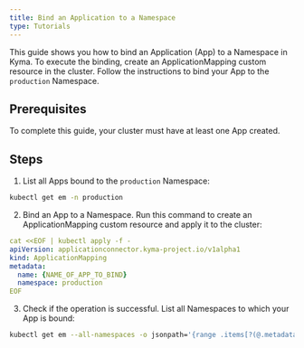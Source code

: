 ```yaml
---
title: Bind an Application to a Namespace
type: Tutorials
---
```


This guide shows you how to bind an Application (App) to a Namespace in Kyma. To execute the binding, create an ApplicationMapping custom resource in the cluster. Follow the instructions to bind your App to the `production` Namespace.

## Prerequisites

To complete this guide, your cluster must have at least one App created.

## Steps

1. List all Apps bound to the `production` Namespace:
  ``` bash
  kubectl get em -n production
  ```

2. Bind an App to a Namespace. Run this command to create an ApplicationMapping custom resource and apply it to the cluster:

  ``` yaml
  cat <<EOF | kubectl apply -f -
  apiVersion: applicationconnector.kyma-project.io/v1alpha1
  kind: ApplicationMapping
  metadata:
    name: {NAME_OF_APP_TO_BIND}
    namespace: production
  EOF
  ```

3. Check if the operation is successful. List all Namespaces to which your App is bound:
  ``` bash
  kubectl get em --all-namespaces -o jsonpath='{range .items[?(@.metadata.name=="{NAME_OF_YOUR_APP}")]}{@.metadata.namespace}{""}{end}'
  ```
